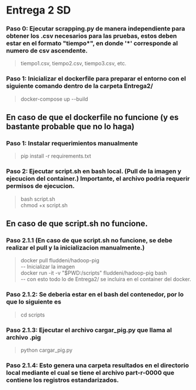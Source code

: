 # Entrega 2 SD
### Paso 0: Ejecutar scrapping.py de manera independiente para obtener los .csv necesarios para las pruebas, estos deben estar en el formato "tiempo*", en donde '*' corresponde al numero de csv ascendente.
> tiempo1.csv, tiempo2.csv, tiempo3.csv, etc.
### Paso 1: Inicializar el dockerfile para preparar el entorno con el siguiente comando dentro de la carpeta Entrega2/
> docker-compose up --build
>
## En caso de que el dockerfile no funcione (y es bastante probable que no lo haga)
### Paso 1: Instalar requerimientos manualmente
> pip install -r requirements.txt
### Paso 2: Ejecutar script.sh en bash local. (Pull de la imagen y ejecucion del container.) Importante, el archivo podria requerir permisos de ejecucion.
> bash script.sh\
> chmod +x script.sh
## En caso de que script.sh no funcione.
### Paso 2.1.1 (En caso de que script.sh no funcione, se debe realizar el pull y la inicializacion manualmente.)
> docker pull fluddeni/hadoop-pig\
-- Inicializar la imagen\
> docker run -it   -v "$PWD:/scripts"   fluddeni/hadoop-pig   bash\
> -- con esto todo lo de Entrega2/ se incluira en el container del docker.
### Paso 2.1.2: Se deberia estar en el bash del contenedor, por lo que lo siguiente es
> cd scripts
### Paso 2.1.3: Ejecutar el archivo cargar_pig.py que llama al archivo .pig
>python cargar_pig.py
### Paso 2.1.4: Esto genera una carpeta resultados en el directorio local mediante el cual se tiene el archivo part-r-0000 que contiene los registros estandarizados.
